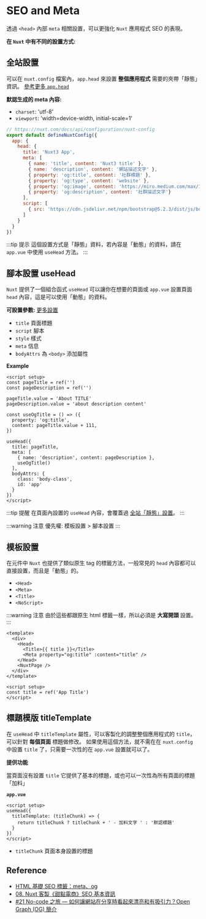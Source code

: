 # SEO and Meta

透過 `<head>` 內部 `meta` 相關設置，可以更強化 `Nuxt` 應用程式  SEO 的表現。

**在 `Nuxt` 中有不同的設置方式:**

## 全站設置
可以在 `nuxt.config` 檔案內，`app.head` 來設置 **整個應用程式** 需要的夾帶「靜態」資訊。 [參考更多 `app.head`](https://nuxt.com/docs/api/configuration/nuxt-config#head)

**默認生成的 meta 內容:**
- `charset`: 'utf-8'
- `viewport`: 'width=device-width, initial-scale=1'

```js {5-13}
// https://nuxt.com/docs/api/configuration/nuxt-config
export default defineNuxtConfig({
  app: {
    head: {
      title: 'Nuxt3 App',
      meta: [
        { name: 'title', content: 'Nuxt3 title' },
        { name: 'description', content: '網站描述文字' },
        { property: 'og:title', content: '社群標題' },
        { property: 'og:type', content: 'website' },
        { property: 'og:image', content: 'https://miro.medium.com/max/1000/1*qJppTMduXXhjgU2tZt9SfQ.png'},
        { property: 'og:description', content: '社群描述文字'}
      ],
      script: [
        { src: 'https://cdn.jsdelivr.net/npm/bootstrap@5.2.3/dist/js/bootstrap.min.js' }
      ]
    }
  }
})
```

:::tip 提示
這個設置方式是「靜態」資料，若內容是「動態」的資料，請在 `app.vue` 中使用 `useHead` 方法。
:::

## 腳本設置 useHead
`Nuxt` 提供了一個組合函式 `useHead` 可以讓你在想要的頁面或 `app.vue` 設置頁面 `head` 內容，這是可以使用「動態」的資料。

**可設置參數:** [更多設置](https://nuxt.com/docs/getting-started/seo-meta#types)
- `title` 頁面標題
- `script` 腳本
- `style` 樣式
- `meta` 信息
- `bodyAttrs` 為 `<body>` 添加屬性

**Example**
```vue {13-23}
<script setup>
const pageTitle = ref('')
const pageDescription = ref('')

pageTitle.value = 'About TITLE'
pageDescription.value = 'about description content'

const useOgTitle = () => ({
  property: 'og:title',
  content: pageTitle.value + 111,
})

useHead({
  title: pageTitle,
  meta: [
    { name: 'description', content: pageDescription },
    useOgTitle()
  ],
  bodyAttrs: {
    class: 'body-class',
    id: 'app'
  }
})
</script>
```

:::tip 提醒
在頁面內設置的 `useHead` 內容，會覆蓋過 [全站「靜態」設置](/nuxt3/seo-and-meta#全站「靜態」設置)。
:::

:::warning 注意
優先權: 模板設置 > 腳本設置
:::

## 模板設置
在元件中 `Nuxt` 也提供了類似原生 tag 的標籤方法，一般常見的 `head` 內容都可以直接設置，而且是「動態」的。
- `<Head>`
- `<Meta>`
- `<Title>`
- `<NoScript>`

:::warning 注意
由於這些都跟原生 html 標籤一樣，所以必須是 **大寫開頭** 設置。
:::

```vue {3-6}
<template>
  <div>
    <Head>
      <Title>{{ title }}</Title>
      <Meta property="og:title" :content="title" />
    </Head>
    <NuxtPage />
  </div>
</template>

<script setup>
const title = ref('App Title')
</script>
```

## 標題模版 titleTemplate
在 `useHead` 中 `titleTemplate` 屬性，可以客製化的調整整個應用程式的 `title`，可以針對 **每個頁面** 標題做修改。
如果使用這個方法，就不需在在 `nuxt.config` 中設置 `title` 了，只需要一次性的在 `app.vue` 設置就可以了。

**提供功能**

當頁面沒有設置 `title` 它提供了基本的標題，或也可以一次性為所有頁面的標題「加料」

**`app.vue`**
```vue
<script setup>
useHead({
  titleTemplate: (titleChunk) => {
    return titleChunk ? titleChunk + ' - 加料文字 ' : '默認標題'
  }
})
</script>
```
- `titleChunk` 頁面本身設置的標題

## Reference
- [HTML 基礎 SEO 標籤：meta、og](https://www.tpisoftware.com/tpu/articleDetails/1989)
- [08. Nuxt 客製《甜點電商》SEO 基本資訊](https://ithelp.ithome.com.tw/articles/10204248)
- [#21 No-code 之旅 — 如何讓網站在分享時看起來漂亮和有吸引力？Open Graph (OG) 簡介](https://ithelp.ithome.com.tw/articles/10278469)
